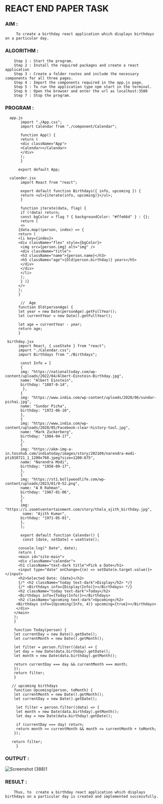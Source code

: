 # REACT END PAPER TASK

### AIM :
         To create a birthday react application which displays birthdays on a particular day.

### ALGORITHM :
        Step 1 : Start the program.
        Step 2 : Install the required packages and create a react application
        Step 3 : Create a folder routes and include the necessary components for all three pages.
        Step 4 : Import the components required in the app.js page.
        Step 5 : To run the application type npm start in the terminal.
        Step 6 : Open the browser and enter the url as localhost:3500 
        Step 7 : Stop the program.
        
 ### PROGRAM :
 
      app.js
           import "./App.css";
           import Calendar from "./component/Calendar";

           function App() {
           return (
           <div className="App">
           <Calendar></Calendar>
           </div>
           );
           }

          export default App;
          
      calender.jsx
           import React from "react";

           export default function Birthdays({ info, upcoming }) {
           return <ul>{iterate(info, upcoming)}</ul>;
           }

           function iterate(data, flag) {
           if (!data) return;
           const bgColor = flag ? { backgroundColor: "#ffe66d" } : {};
           return (
           <>
          {data.map((person, index) => {
          return (
          <li key={index}>
          <div className="flex" style={bgColor}>
           <img src={person.img} alt="img" />
           <div className="title">
           <h3 className="name">{person.name}</h3>
           <h5 className="age">{Old(person.birthday)} years</h5>
           </div>
           </div>
           </li>
           );
           } )}
          </>
          );
          }

           //  Age
          function Old(personAge) {
          let year = new Date(personAge).getFullYear();
          let currentYear = new Date().getFullYear();

          let age = currentYear - year;
          return age;
          }

     birthday.jsx
          import React, { useState } from "react";
          import "./Calendar.css";
          import Birthdays from "./Birthdays";

           const Info = [
           {
           img: "https://nationaltoday.com/wp-content/uploads/2022/04/Albert-Einstein-Birthday.jpg",
           name: "Albert Einstein",
           birthday: "1887-0-14",
            },
           {
           img: "https://www.india.com/wp-content/uploads/2020/06/sundar-pichai.jpg",
           name: "Sundar Picha",
           birthday: "1972-06-10",
           },
           {
           img: "https://www.india.com/wp-content/uploads/2020/05/Facebook-clear-history-tool.jpg",
           name: "Mark Zuckerberg",
           birthday: "1984-04-17",
           },
           {
           img: "https://akm-img-a-in.tosshub.com/indiatoday/images/story/202109/narendra-modi-pti010721_1_1200x768.jpeg?size=1200:675",
           name: "Narendra Modi",
           birthday: "1950-09-17",
           },
           {
           img: "https://st1.bollywoodlife.com/wp-content/uploads/2023/01/9-52.png",
           name: "A R Rahman",
           birthday: "1967-01-06",
           },
           {
           img: "https://i.zoomtventertainment.com/story/thala_ajith_birthday.jpg",
            name: "Ajith Kumar",
           birthday: "1971-05-01",
           },
           ];

           export default function Calendar() {
            const [date, setDate] = useState();

          console.log(" Date", date);
          return (
          <main id="site-main">
          <div className="calendar">
          <h1 className="text-dark title">Pick a Date</h1>
          <input type="date" onChange={(e) => setDate(e.target.value)}></input>
          <h2>Selected Date: {date}</h2>
          {/* <h2 className="today text-dark">Display</h2> */}
          {/* <Birthdays info={Display(Info)}></Birthdays> */}
          <h2 className="today text-dark">Today</h2>
          <Birthdays info={Today(Info)}></Birthdays>
          <h2 className="upcoming text-dark">Upcoming</h2>
         <Birthdays info={Upcoming(Info, 4)} upcoming={true}></Birthdays>
         </div>
        </main>
        );
        }

        function Today(person) {
        let currentDay = new Date().getDate();
        let currentMonth = new Date().getMonth();

        let filter = person.filter((data) => {
        let day = new Date(data.birthday).getDate();
        let month = new Date(data.birthday).getMonth();

        return currentDay === day && currentMonth === month;
        });
        return filter;
        }

       // upcoming birthdays
        function Upcoming(person, toMonth) {
        let currentMonth = new Date().getMonth();
        let currentDay = new Date().getDate();

         let filter = person.filter((data) => {
         let month = new Date(data.birthday).getMonth();
         let day = new Date(data.birthday).getDate();

         if (currentDay === day) return;
         return month >= currentMonth && month <= currentMonth + toMonth;
        });

       return filter;
         }
### OUTPUT :
     
![Screenshot (388)1](https://github.com/JANANI0210/react-birthday-calender/assets/86832944/2918ac3a-ea49-4df2-b8a3-96accbac79ff)


### RESULT :
        Thus, to  create a birthday react application which displays birthdays on a particular day is created and implemented successfully.
